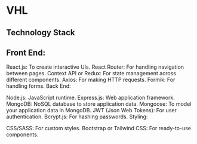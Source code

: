 # VHL
## Technology Stack
## Front End:

React.js: To create interactive UIs.
React Router: For handling navigation between pages.
Context API or Redux: For state management across different components.
Axios: For making HTTP requests.
Formik: For handling forms.
Back End:

Node.js: JavaScript runtime.
Express.js: Web application framework.
MongoDB: NoSQL database to store application data.
Mongoose: To model your application data in MongoDB.
JWT (Json Web Tokens): For user authentication.
Bcrypt.js: For hashing passwords.
Styling:

CSS/SASS: For custom styles.
Bootstrap or Tailwind CSS: For ready-to-use components.
